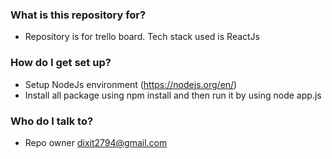 ### What is this repository for?

- Repository is for trello board. Tech stack used is ReactJs

### How do I get set up?

- Setup NodeJs environment (https://nodejs.org/en/)
- Install all package using npm install and then run it by using node app.js

### Who do I talk to?

- Repo owner dixit2794@gmail.com
